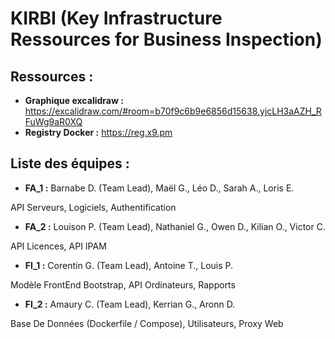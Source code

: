 # KIRBI (Key Infrastructure Ressources for Business Inspection) 

## Ressources :
- **Graphique excalidraw :** https://excalidraw.com/#room=b70f9c6b9e6856d15638,yjcLH3aAZH_RFuWg9aR0XQ
- **Registry Docker :** https://reg.x9.pm

## Liste des équipes :
- **FA_1 :** Barnabe D. (Team Lead), Maël G., Léo D., Sarah A., Loris E. 
  
API Serveurs, Logiciels, Authentification

- **FA_2 :** Louison P. (Team Lead), Nathaniel G., Owen D., Kilian O., Victor C. 
  
API Licences, API IPAM 

- **FI_1 :** Corentin G. (Team Lead), Antoine T., Louis P.

Modèle FrontEnd Bootstrap, API Ordinateurs, Rapports

- **FI_2 :** Amaury C. (Team Lead), Kerrian G., Aronn D. 

Base De Données (Dockerfile / Compose), Utilisateurs, Proxy Web 
